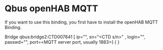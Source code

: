# Qbus openHAB MQTT

If you want to use this binding, you first have to install the openHAB MQTT Binding.

Bridge qbus:bridge2:CTD007841 [ ip="<IP of MQTT server>", sn="<CTD s/n>" , login="<MQTT user namer>", passwd="<MQTT user pass>", port=<MQTT server port, usually 1883>] {
}
